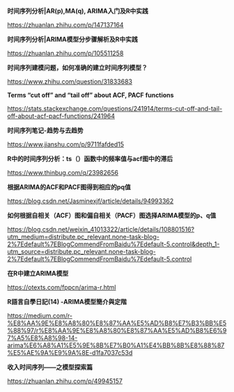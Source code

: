 **时间序列分析|AR(p),MA(q), ARIMA入门及R中实践**

https://zhuanlan.zhihu.com/p/147137164

**时间序列分析|ARIMA模型分步骤解析及R中实践**

https://zhuanlan.zhihu.com/p/105511258

**时间序列建模问题，如何准确的建立时间序列模型？**

https://www.zhihu.com/question/31833683

**Terms “cut off” and “tail off” about ACF, PACF functions**

https://stats.stackexchange.com/questions/241914/terms-cut-off-and-tail-off-about-acf-pacf-functions/241964

**时间序列笔记-趋势与去趋势**

https://www.jianshu.com/p/9711fafded15

**R中的时间序列分析：ts（）函数中的频率值与acf图中的滞后**

https://www.thinbug.com/q/23982656

**根据ARIMA的ACF和PACF图得到相应的pq值**

https://blog.csdn.net/Jasminexjf/article/details/94993362

**如何根据自相关（ACF）图和偏自相关（PACF）图选择ARIMA模型的p、q值**

https://blog.csdn.net/weixin_41013322/article/details/108801516?utm_medium=distribute.pc_relevant.none-task-blog-2%7Edefault%7EBlogCommendFromBaidu%7Edefault-5.control&depth_1-utm_source=distribute.pc_relevant.none-task-blog-2%7Edefault%7EBlogCommendFromBaidu%7Edefault-5.control

**在R中建立ARIMA模型**

https://otexts.com/fppcn/arima-r.html

**R語言自學日記(14) -ARIMA模型簡介與定階**

https://medium.com/r-%E8%AA%9E%E8%A8%80%E8%87%AA%E5%AD%B8%E7%B3%BB%E5%88%97/r%E8%AA%9E%E8%A8%80%E8%87%AA%E5%AD%B8%E6%97%A5%E8%A8%98-14-arima%E6%A8%A1%E5%9E%8B%E7%B0%A1%E4%BB%8B%E8%88%87%E5%AE%9A%E9%9A%8E-d1fa7037c53d

**收入时间序列——之模型探索篇**

https://zhuanlan.zhihu.com/p/49945157



